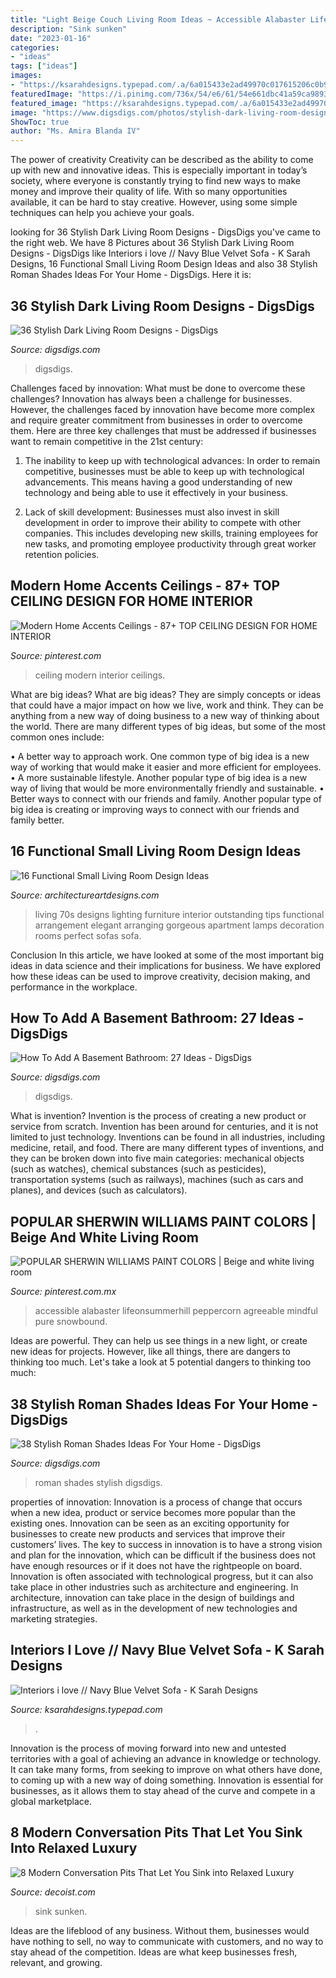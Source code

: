 ```yaml
---
title: "Light Beige Couch Living Room Ideas ~ Accessible Alabaster Lifeonsummerhill Peppercorn Agreeable Mindful Pure Snowbound"
description: "Sink sunken"
date: "2023-01-16"
categories:
- "ideas"
tags: ["ideas"]
images:
- "https://ksarahdesigns.typepad.com/.a/6a015433e2ad49970c017615206c0b970c-600wi"
featuredImage: "https://i.pinimg.com/736x/54/e6/61/54e661dbc41a59ca9893d5897b17f2bb.jpg"
featured_image: "https://ksarahdesigns.typepad.com/.a/6a015433e2ad49970c017615206c0b970c-600wi"
image: "https://www.digsdigs.com/photos/stylish-dark-living-room-designs-36.jpg"
ShowToc: true
author: "Ms. Amira Blanda IV"
---
```



The power of creativity
Creativity can be described as the ability to come up with new and innovative ideas. This is especially important in today’s society, where everyone is constantly trying to find new ways to make money and improve their quality of life. With so many opportunities available, it can be hard to stay creative. However, using some simple techniques can help you achieve your goals.

	

		
looking for 36 Stylish Dark Living Room Designs - DigsDigs you've came to the right web. We have 8 Pictures about 36 Stylish Dark Living Room Designs - DigsDigs like Interiors i love // Navy Blue Velvet Sofa - K Sarah Designs, 16 Functional Small Living Room Design Ideas and also 38 Stylish Roman Shades Ideas For Your Home - DigsDigs. Here it is:
		
    
## 36 Stylish Dark Living Room Designs - DigsDigs

<img loading=lazy src="https://www.digsdigs.com/photos/stylish-dark-living-room-designs-36.jpg" onerror="this.onerror=null;this.src='https://tse1.mm.bing.net/th?id=OIP._IVZB0gQZv55o66t5nPRjwHaE6&amp;pid=15.1';" alt="36 Stylish Dark Living Room Designs - DigsDigs">

_Source: digsdigs.com_

>digsdigs. 

	

Challenges faced by innovation: What must be done to overcome these challenges?
Innovation has always been a challenge for businesses. However, the challenges faced by innovation have become more complex and require greater commitment from businesses in order to overcome them. Here are three key challenges that must be addressed if businesses want to remain competitive in the 21st century:
1. The inability to keep up with technological advances: In order to remain competitive, businesses must be able to keep up with technological advancements. This means having a good understanding of new technology and being able to use it effectively in your business.

2. Lack of skill development: Businesses must also invest in skill development in order to improve their ability to compete with other companies. This includes developing new skills, training employees for new tasks, and promoting employee productivity through great worker retention policies.


    
## Modern Home Accents Ceilings - 87+ TOP CEILING DESIGN FOR HOME INTERIOR

<img loading=lazy src="https://i.pinimg.com/736x/26/d7/d0/26d7d087f3434c097c84ef993e53a4f5.jpg" onerror="this.onerror=null;this.src='https://tse1.mm.bing.net/th?id=OIP.bVe2t182Y78QaOhULIYtNgHaJ3&amp;pid=15.1';" alt="Modern Home Accents Ceilings - 87+ TOP CEILING DESIGN FOR HOME INTERIOR">

_Source: pinterest.com_

>ceiling modern interior ceilings. 

	

What are big ideas?
What are big ideas? They are simply concepts or ideas that could have a major impact on how we live, work and think. They can be anything from a new way of doing business to a new way of thinking about the world.
There are many different types of big ideas, but some of the most common ones include: 

• A better way to approach work. One common type of big idea is a new way of working that would make it easier and more efficient for employees. 
• A more sustainable lifestyle. Another popular type of big idea is a new way of living that would be more environmentally friendly and sustainable. 
• Better ways to connect with our friends and family. Another popular type of big idea is creating or improving ways to connect with our friends and family better.

    
## 16 Functional Small Living Room Design Ideas

<img loading=lazy src="https://www.architectureartdesigns.com/wp-content/uploads/2015/06/241-630x473.jpg" onerror="this.onerror=null;this.src='https://tse4.mm.bing.net/th?id=OIP.XeR1xXe2EHMRUOQVaCE15wHaFj&amp;pid=15.1';" alt="16 Functional Small Living Room Design Ideas">

_Source: architectureartdesigns.com_

>living 70s designs lighting furniture interior outstanding tips functional arrangement elegant arranging gorgeous apartment lamps decoration rooms perfect sofas sofa. 

	

Conclusion
In this article, we have looked at some of the most important big ideas in data science and their implications for business. We have explored how these ideas can be used to improve creativity, decision making, and performance in the workplace.

    
## How To Add A Basement Bathroom: 27 Ideas - DigsDigs

<img loading=lazy src="https://www.digsdigs.com/photos/traditional-white-basement-bathroom.jpg" onerror="this.onerror=null;this.src='https://tse3.mm.bing.net/th?id=OIP.q5mmo-y3QTgxhfRqvgfRqQHaLj&amp;pid=15.1';" alt="How To Add A Basement Bathroom: 27 Ideas - DigsDigs">

_Source: digsdigs.com_

>digsdigs. 

	

What is invention?
Invention is the process of creating a new product or service from scratch. Invention has been around for centuries, and it is not limited to just technology. Inventions can be found in all industries, including medicine, retail, and food. There are many different types of inventions, and they can be broken down into five main categories: mechanical objects (such as watches), chemical substances (such as pesticides), transportation systems (such as railways), machines (such as cars and planes), and devices (such as calculators).

    
## POPULAR SHERWIN WILLIAMS PAINT COLORS | Beige And White Living Room

<img loading=lazy src="https://i.pinimg.com/736x/54/e6/61/54e661dbc41a59ca9893d5897b17f2bb.jpg" onerror="this.onerror=null;this.src='https://tse2.mm.bing.net/th?id=OIP.nhs32OLDpK1UXDTo0_nQTAHaKD&amp;pid=15.1';" alt="POPULAR SHERWIN WILLIAMS PAINT COLORS | Beige and white living room">

_Source: pinterest.com.mx_

>accessible alabaster lifeonsummerhill peppercorn agreeable mindful pure snowbound. 

	

Ideas are powerful. They can help us see things in a new light, or create new ideas for projects. However, like all things, there are dangers to thinking too much. Let's take a look at 5 potential dangers to thinking too much:

    
## 38 Stylish Roman Shades Ideas For Your Home - DigsDigs

<img loading=lazy src="https://www.digsdigs.com/photos/stylish-roman-shades-ideas-for-your-home-25-554x861.jpg" onerror="this.onerror=null;this.src='https://tse2.mm.bing.net/th?id=OIP.hPm9u1EYHpU5IELau_8thgHaLg&amp;pid=15.1';" alt="38 Stylish Roman Shades Ideas For Your Home - DigsDigs">

_Source: digsdigs.com_

>roman shades stylish digsdigs. 

	

properties of innovation:
Innovation is a process of change that occurs when a new idea, product or service becomes more popular than the existing ones. Innovation can be seen as an exciting opportunity for businesses to create new products and services that improve their customers’ lives. The key to success in innovation is to have a strong vision and plan for the innovation, which can be difficult if the business does not have enough resources or if it does not have the rightpeople on board.
Innovation is often associated with technological progress, but it can also take place in other industries such as architecture and engineering. In architecture, innovation can take place in the design of buildings and infrastructure, as well as in the development of new technologies and marketing strategies.

    
## Interiors I Love // Navy Blue Velvet Sofa - K Sarah Designs

<img loading=lazy src="https://ksarahdesigns.typepad.com/.a/6a015433e2ad49970c017615206c0b970c-600wi" onerror="this.onerror=null;this.src='https://tse3.mm.bing.net/th?id=OIP.RvKQ70L1hIxa1o2Z3F-IJgHaJ3&amp;pid=15.1';" alt="Interiors i love // Navy Blue Velvet Sofa - K Sarah Designs">

_Source: ksarahdesigns.typepad.com_

>. 

	

Innovation is the process of moving forward into new and untested territories with a goal of achieving an advance in knowledge or technology. It can take many forms, from seeking to improve on what others have done, to coming up with a new way of doing something. Innovation is essential for businesses, as it allows them to stay ahead of the curve and compete in a global marketplace.

    
## 8 Modern Conversation Pits That Let You Sink Into Relaxed Luxury

<img loading=lazy src="https://cdn.decoist.com/wp-content/uploads/2015/09/Modern-sunken-living-room-with-pops-of-color.jpg" onerror="this.onerror=null;this.src='https://tse1.mm.bing.net/th?id=OIP.2QmMXmQfuYWUFTLUpsZ6GgHaKN&amp;pid=15.1';" alt="8 Modern Conversation Pits That Let You Sink into Relaxed Luxury">

_Source: decoist.com_

>sink sunken. 

	

Ideas are the lifeblood of any business. Without them, businesses would have nothing to sell, no way to communicate with customers, and no way to stay ahead of the competition. Ideas are what keep businesses fresh, relevant, and growing.

